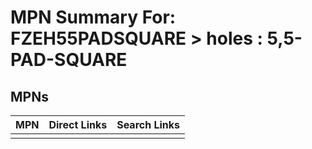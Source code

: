 



# MPN Summary For: FZEH55PADSQUARE > holes : 5,5-PAD-SQUARE

## MPNs
  

|MPN|Direct Links|Search Links|
| :--- | :--- | :--- |
||||
